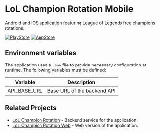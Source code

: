 # LoL Champion Rotation Mobile

Android and iOS application featuring League of Legends free champions rotations.

[![PlayStore](https://github.com/user-attachments/assets/46d5a8a3-38ea-4389-b08c-460c1e2b38eb)](https://play.google.com/store/apps/details?id=com.tomwyr.lolChampionRotation)
[![AppStore](https://github.com/user-attachments/assets/b4da3d2e-bae6-4de5-b9c1-f0df0028417b)](https://apps.apple.com/us/app/lol-champion-rotation/id6739438416)

## Environment variables

The application uses a `.env` file to provide necessary configuration at runtime. The following variables must be defined:

| Variable     | Description |
|--------------|-------------|
| API_BASE_URL | Base URL of the backend API

## Related Projects

- [LoL Champion Rotation](https://github.com/tomwyr/lol-champion-rotation) - Backend service for the application.
- [LoL Champion Rotation Web](https://github.com/tomwyr/lol-champion-rotation-web) - Web version of the application.
